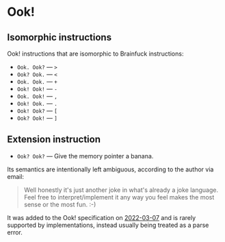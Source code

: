 # Ook!

## Isomorphic instructions

Ook! instructions that are isomorphic to Brainfuck instructions:

- `Ook. Ook?` — `>`
- `Ook? Ook.` — `<`
- `Ook. Ook.` — `+`
- `Ook! Ook!` — `-`
- `Ook. Ook!` — `,`
- `Ook! Ook.` — `.`
- `Ook! Ook?` — `[`
- `Ook? Ook!` — `]`

## Extension instruction

- `Ook? Ook?` — Give the memory pointer a banana.

Its semantics are intentionally left ambiguous, according to the author via
email:

> Well honestly it's just another joke in what's already a joke language. Feel
> free to interpret/implement it any way you feel makes the most sense or the
> most fun. :-)

It was added to the Ook! specification on [2022-03-07](https://web.archive.org/web/20220424180804/https://www.dangermouse.net/esoteric/ook.html)
and is rarely supported by implementations, instead usually being treated as a
parse error.
